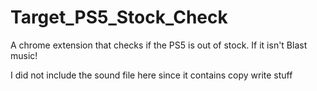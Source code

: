 # Target_PS5_Stock_Check
A chrome extension that checks if the PS5 is out of stock. If it isn't Blast music!

I did not include the sound file here since it contains copy write stuff
